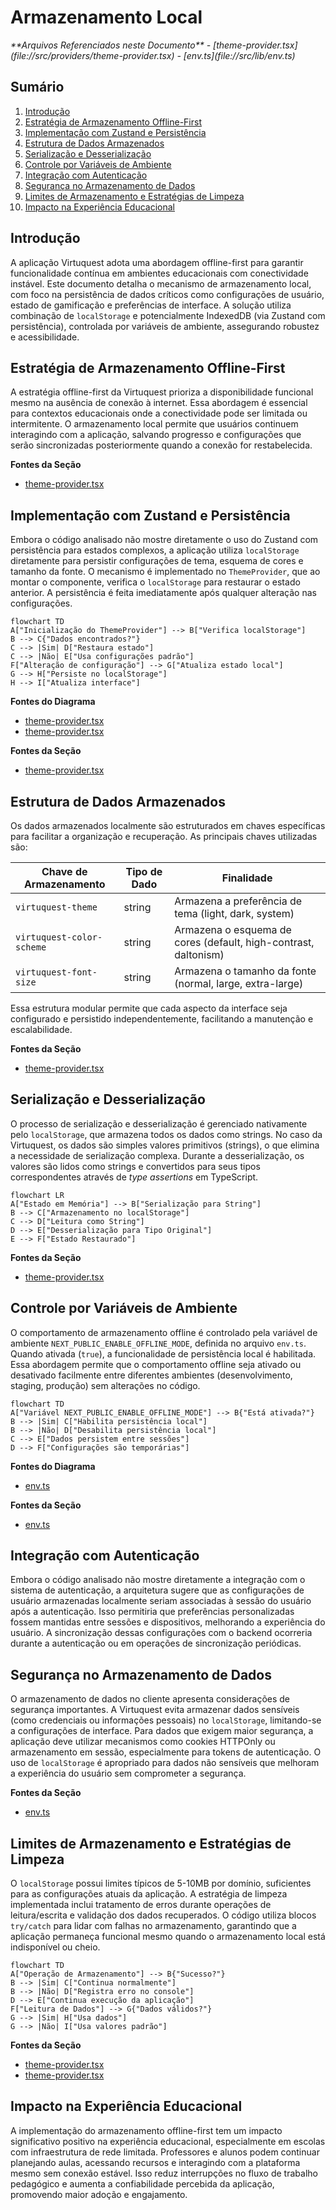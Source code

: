 # Armazenamento Local

<cite>
**Arquivos Referenciados neste Documento**   
- [theme-provider.tsx](file://src/providers/theme-provider.tsx)
- [env.ts](file://src/lib/env.ts)
</cite>

## Sumário

1. [Introdução](#introdução)
2. [Estratégia de Armazenamento Offline-First](#estratégia-de-armazenamento-offline-first)
3. [Implementação com Zustand e Persistência](#implementação-com-zustand-e-persistência)
4. [Estrutura de Dados Armazenados](#estrutura-de-dados-armazenados)
5. [Serialização e Desserialização](#serialização-e-desserialização)
6. [Controle por Variáveis de Ambiente](#controle-por-variáveis-de-ambiente)
7. [Integração com Autenticação](#integração-com-autenticação)
8. [Segurança no Armazenamento de Dados](#segurança-no-armazenamento-de-dados)
9. [Limites de Armazenamento e Estratégias de Limpeza](#limites-de-armazenamento-e-estratégias-de-limpeza)
10. [Impacto na Experiência Educacional](#impacto-na-experiência-educacional)

## Introdução

A aplicação Virtuquest adota uma abordagem offline-first para garantir
funcionalidade contínua em ambientes educacionais com conectividade instável.
Este documento detalha o mecanismo de armazenamento local, com foco na
persistência de dados críticos como configurações de usuário, estado de
gamificação e preferências de interface. A solução utiliza combinação de
`localStorage` e potencialmente IndexedDB (via Zustand com persistência),
controlada por variáveis de ambiente, assegurando robustez e acessibilidade.

## Estratégia de Armazenamento Offline-First

A estratégia offline-first da Virtuquest prioriza a disponibilidade funcional
mesmo na ausência de conexão à internet. Essa abordagem é essencial para
contextos educacionais onde a conectividade pode ser limitada ou intermitente. O
armazenamento local permite que usuários continuem interagindo com a aplicação,
salvando progresso e configurações que serão sincronizadas posteriormente quando
a conexão for restabelecida.

**Fontes da Seção**

- [theme-provider.tsx](file://src/providers/theme-provider.tsx#L1-L205)

## Implementação com Zustand e Persistência

Embora o código analisado não mostre diretamente o uso do Zustand com
persistência para estados complexos, a aplicação utiliza `localStorage`
diretamente para persistir configurações de tema, esquema de cores e tamanho da
fonte. O mecanismo é implementado no `ThemeProvider`, que ao montar o
componente, verifica o `localStorage` para restaurar o estado anterior. A
persistência é feita imediatamente após qualquer alteração nas configurações.

```mermaid
flowchart TD
A["Inicialização do ThemeProvider"] --> B["Verifica localStorage"]
B --> C{"Dados encontrados?"}
C --> |Sim| D["Restaura estado"]
C --> |Não| E["Usa configurações padrão"]
F["Alteração de configuração"] --> G["Atualiza estado local"]
G --> H["Persiste no localStorage"]
H --> I["Atualiza interface"]
```

**Fontes do Diagrama**

- [theme-provider.tsx](file://src/providers/theme-provider.tsx#L43-L78)
- [theme-provider.tsx](file://src/providers/theme-provider.tsx#L117-L164)

**Fontes da Seção**

- [theme-provider.tsx](file://src/providers/theme-provider.tsx#L33-L179)

## Estrutura de Dados Armazenados

Os dados armazenados localmente são estruturados em chaves específicas para
facilitar a organização e recuperação. As principais chaves utilizadas são:

| Chave de Armazenamento    | Tipo de Dado | Finalidade                                                      |
| ------------------------- | ------------ | --------------------------------------------------------------- |
| `virtuquest-theme`        | string       | Armazena a preferência de tema (light, dark, system)            |
| `virtuquest-color-scheme` | string       | Armazena o esquema de cores (default, high-contrast, daltonism) |
| `virtuquest-font-size`    | string       | Armazena o tamanho da fonte (normal, large, extra-large)        |

Essa estrutura modular permite que cada aspecto da interface seja configurado e
persistido independentemente, facilitando a manutenção e escalabilidade.

**Fontes da Seção**

- [theme-provider.tsx](file://src/providers/theme-provider.tsx#L10-L15)

## Serialização e Desserialização

O processo de serialização e desserialização é gerenciado nativamente pelo
`localStorage`, que armazena todos os dados como strings. No caso da Virtuquest,
os dados são simples valores primitivos (strings), o que elimina a necessidade
de serialização complexa. Durante a desserialização, os valores são lidos como
strings e convertidos para seus tipos correspondentes através de _type
assertions_ em TypeScript.

```mermaid
flowchart LR
A["Estado em Memória"] --> B["Serialização para String"]
B --> C["Armazenamento no localStorage"]
C --> D["Leitura como String"]
D --> E["Desserialização para Tipo Original"]
E --> F["Estado Restaurado"]
```

**Fontes da Seção**

- [theme-provider.tsx](file://src/providers/theme-provider.tsx#L45-L52)

## Controle por Variáveis de Ambiente

O comportamento de armazenamento offline é controlado pela variável de ambiente
`NEXT_PUBLIC_ENABLE_OFFLINE_MODE`, definida no arquivo `env.ts`. Quando ativada
(`true`), a funcionalidade de persistência local é habilitada. Essa abordagem
permite que o comportamento offline seja ativado ou desativado facilmente entre
diferentes ambientes (desenvolvimento, staging, produção) sem alterações no
código.

```mermaid
flowchart TD
A["Variável NEXT_PUBLIC_ENABLE_OFFLINE_MODE"] --> B{"Está ativada?"}
B --> |Sim| C["Habilita persistência local"]
B --> |Não| D["Desabilita persistência local"]
C --> E["Dados persistem entre sessões"]
D --> F["Configurações são temporárias"]
```

**Fontes do Diagrama**

- [env.ts](file://src/lib/env.ts#L25-L29)

**Fontes da Seção**

- [env.ts](file://src/lib/env.ts#L0-L87)

## Integração com Autenticação

Embora o código analisado não mostre diretamente a integração com o sistema de
autenticação, a arquitetura sugere que as configurações de usuário armazenadas
localmente seriam associadas à sessão do usuário após a autenticação. Isso
permitiria que preferências personalizadas fossem mantidas entre sessões e
dispositivos, melhorando a experiência do usuário. A sincronização dessas
configurações com o backend ocorreria durante a autenticação ou em operações de
sincronização periódicas.

## Segurança no Armazenamento de Dados

O armazenamento de dados no cliente apresenta considerações de segurança
importantes. A Virtuquest evita armazenar dados sensíveis (como credenciais ou
informações pessoais) no `localStorage`, limitando-se a configurações de
interface. Para dados que exigem maior segurança, a aplicação deve utilizar
mecanismos como cookies HTTPOnly ou armazenamento em sessão, especialmente para
tokens de autenticação. O uso de `localStorage` é apropriado para dados não
sensíveis que melhoram a experiência do usuário sem comprometer a segurança.

**Fontes da Seção**

- [env.ts](file://src/lib/env.ts#L0-L87)

## Limites de Armazenamento e Estratégias de Limpeza

O `localStorage` possui limites típicos de 5-10MB por domínio, suficientes para
as configurações atuais da aplicação. A estratégia de limpeza implementada
inclui tratamento de erros durante operações de leitura/escrita e validação dos
dados recuperados. O código utiliza blocos `try/catch` para lidar com falhas no
armazenamento, garantindo que a aplicação permaneça funcional mesmo quando o
armazenamento local está indisponível ou cheio.

```mermaid
flowchart TD
A["Operação de Armazenamento"] --> B{"Sucesso?"}
B --> |Sim| C["Continua normalmente"]
B --> |Não| D["Registra erro no console"]
D --> E["Continua execução da aplicação"]
F["Leitura de Dados"] --> G{"Dados válidos?"}
G --> |Sim| H["Usa dados"]
G --> |Não| I["Usa valores padrão"]
```

**Fontes da Seção**

- [theme-provider.tsx](file://src/providers/theme-provider.tsx#L49-L57)
- [theme-provider.tsx](file://src/providers/theme-provider.tsx#L125-L130)

## Impacto na Experiência Educacional

A implementação do armazenamento offline-first tem um impacto significativo
positivo na experiência educacional, especialmente em escolas com infraestrutura
de rede limitada. Professores e alunos podem continuar planejando aulas,
acessando recursos e interagindo com a plataforma mesmo sem conexão estável.
Isso reduz interrupções no fluxo de trabalho pedagógico e aumenta a
confiabilidade percebida da aplicação, promovendo maior adoção e engajamento.
